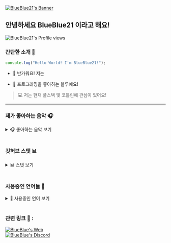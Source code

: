 [<img alt="BlueBlue21's Banner" align="center" src="https://raw.githubusercontent.com/bluenoob232/bluenoob232/master/Main.png"/>](https://github.com/bluenoob232)

## 안녕하세요 BlueBlue21 이라고 해요!

[<img alt="BlueBlue21's Profile views" align="left" src="https://komarev.com/ghpvc/?username=blueblue21&style=flat-square"/>](https://github.com/bluenoob232)

<br>

### 간단한 소개 👋

```typescript
console.log("Hello World! I'm BlueBlue21!");
```

- 👋 반가워요! 저는

- 💙 프로그래밍을 좋아하는 블루에요!

> 💻 저는 현재 풀스택 및 코틀린에 관심이 있어요!

<hr>

### 제가 좋아하는 음악 🎧

<details>
      <summary>🎧 좋아하는 음악 보기</summary>
      <br>
      <a href="https://spotify-github-profile.vercel.app/api/view?uid=316dsuwjcdkvamqengfjw2dzuyny&redirect=true">
          <img alt="BlueBlue21's Spotify" src="https://spotify-github-profile.vercel.app/api/view?uid=316dsuwjcdkvamqengfjw2dzuyny&cover_image=true&theme=default"/>
      </a>
</details>

<br>

### 깃허브 스탯 📊

<details>
      <summary>📊 스탯 보기</summary>
      <br>
      <div align="left">
          <img alt="BlueBlue21's GitHub Stats" src="https://github-readme-stats-mocha-zeta.vercel.app/api?username=bluenoob232&show_icons=true&theme=react"/>
          <img align="top" alt="BlueBlue21's GitHub Top Langs" src="https://github-readme-stats-mocha-zeta.vercel.app/api/top-langs/?username=bluenoob232&show_icons=true&theme=react&layout=compact"/>
      </div>
</details>

<br>

### 사용중인 언어들 💬

<details>
         <summary>💬 사용중인 언어 보기</summary>
         <br>
         <img align="left" alt="Javascript" width="26px" src="https://raw.githubusercontent.com/leopiccionia/programmicons/master/src/javascript.svg"/>
         <img align="left" alt="Typescript" width="26px" src="https://raw.githubusercontent.com/leopiccionia/programmicons/master/src/typescript.svg"/>
         <img align="left" alt="Html" width="26px" src="https://raw.githubusercontent.com/leopiccionia/programmicons/master/src/html5.svg"/>
         <img align="left" alt="Kotlin" width="26px" src="https://raw.githubusercontent.com/leopiccionia/programmicons/master/src/kotlin.svg"/>
         <img align="left" alt="Java" width="26px" src="https://raw.githubusercontent.com/leopiccionia/programmicons/master/src/java.svg"/>
</details>

<br>

### 관련 링크 📌 :

[<img alt="BlueBlue's Web" src="https://img.shields.io/badge/WebSite-Click%20Me!-blue?style=flat-square"/>](https://bluenoob232.github.io)
<br>
[<img alt="BlueBlue's Discord" src="http://img.shields.io/badge/Discord-BlueBlue%232100-blue?style=flat-square"/>](https://discord.com)
